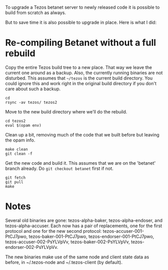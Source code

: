 To upgrade a Tezos betanet server to newly released code it is possible to build from scratch as always.

But to save time it is also possible to upgrade in place. Here is what I did:

# Re-compiling Betanet without a full rebuild

Copy the entire Tezos build tree to a new place. That way we leave the current one around as a backup.
Also, the currently running binaries are not disturbed. This assumes that `~/tezos` is the current build directory.
You could ignore this and work right in the original build directory if you don't care about such a backup.

```
cd
rsync -av tezos/ tezos2
```

Move to the new build directory where we'll do the rebuild.

```
cd tezos2
eval $(opam env)
```

Clean up a bit, removing much of the code that we built before but leaving the opam info.

```
make clean
git clean -f
```

Get the new code and build it. This assumes that we are on the 'betanet' branch already.  Do `git checkout betanet` first if not.

```
git fetch
git pull
make
```

# Notes

Several old binaries are gone:  tezos-alpha-baker, tezos-alpha-endoser, and tezos-alpha-accuser. Each now has a pair of replacements, one for the first protocol and one for the new second protocol: tezos-accuser-001-PtCJ7pwo, tezos-baker-001-PtCJ7pwo, tezos-endorser-001-PtCJ7pwo, tezos-accuser-002-PsYLVpVv, tezos-baker-002-PsYLVpVv, tezos-endorser-002-PsYLVpVv.

The new binaries make use of the same node and client state data as before, in ~/.tezos-node and ~/.tezos-client (by default).
